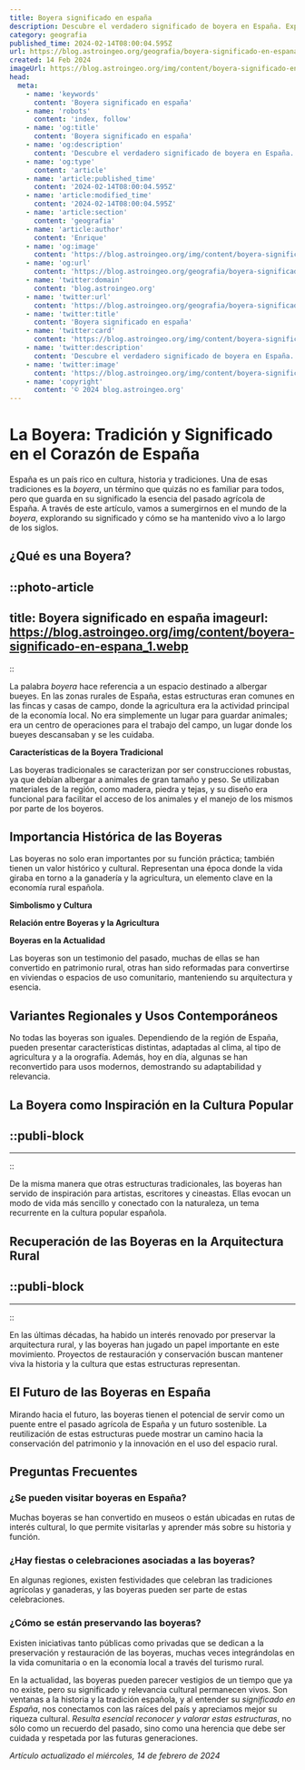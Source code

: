 ```yaml
---
title: Boyera significado en españa
description: Descubre el verdadero significado de boyera en España. Explora la riqueza cultural y usos tradicionales de esta palabra única.
category: geografia
published_time: 2024-02-14T08:00:04.595Z
url: https://blog.astroingeo.org/geografia/boyera-significado-en-espana
created: 14 Feb 2024
imageUrl: https://blog.astroingeo.org/img/content/boyera-significado-en-espana_1.webp
head:
  meta:
    - name: 'keywords'
      content: 'Boyera significado en españa'
    - name: 'robots'
      content: 'index, follow'
    - name: 'og:title'
      content: 'Boyera significado en españa'
    - name: 'og:description'
      content: 'Descubre el verdadero significado de boyera en España. Explora la riqueza cultural y usos tradicionales de esta palabra única.'
    - name: 'og:type'
      content: 'article'
    - name: 'article:published_time'
      content: '2024-02-14T08:00:04.595Z'
    - name: 'article:modified_time'
      content: '2024-02-14T08:00:04.595Z'
    - name: 'article:section'
      content: 'geografia'
    - name: 'article:author'
      content: 'Enrique'
    - name: 'og:image'
      content: 'https://blog.astroingeo.org/img/content/boyera-significado-en-espana_1.webp'
    - name: 'og:url'
      content: 'https://blog.astroingeo.org/geografia/boyera-significado-en-espana'
    - name: 'twitter:domain'
      content: 'blog.astroingeo.org'
    - name: 'twitter:url'
      content: 'https://blog.astroingeo.org/geografia/boyera-significado-en-espana'
    - name: 'twitter:title'
      content: 'Boyera significado en españa'
    - name: 'twitter:card'
      content: 'https://blog.astroingeo.org/img/content/boyera-significado-en-espana_1.webp'
    - name: 'twitter:description'
      content: 'Descubre el verdadero significado de boyera en España. Explora la riqueza cultural y usos tradicionales de esta palabra única.'
    - name: 'twitter:image'
      content: 'https://blog.astroingeo.org/img/content/boyera-significado-en-espana_1.webp'
    - name: 'copyright'
      content: '© 2024 blog.astroingeo.org'
---
```

# La Boyera: Tradición y Significado en el Corazón de España

España es un país rico en cultura, historia y tradiciones. Una de esas tradiciones es la *boyera*, un término que quizás no es familiar para todos, pero que guarda en su significado la esencia del pasado agrícola de España. A través de este artículo, vamos a sumergirnos en el mundo de la *boyera*, explorando su significado y cómo se ha mantenido vivo a lo largo de los siglos.

## ¿Qué es una Boyera?


::photo-article
---
title: Boyera significado en españa
imageurl: https://blog.astroingeo.org/img/content/boyera-significado-en-espana_1.webp
---
::



La palabra *boyera* hace referencia a un espacio destinado a albergar bueyes. En las zonas rurales de España, estas estructuras eran comunes en las fincas y casas de campo, donde la agricultura era la actividad principal de la economía local. No era simplemente un lugar para guardar animales; era un centro de operaciones para el trabajo del campo, un lugar donde los bueyes descansaban y se les cuidaba.

**Características de la Boyera Tradicional**

Las boyeras tradicionales se caracterizan por ser construcciones robustas, ya que debían albergar a animales de gran tamaño y peso. Se utilizaban materiales de la región, como madera, piedra y tejas, y su diseño era funcional para facilitar el acceso de los animales y el manejo de los mismos por parte de los boyeros.

## Importancia Histórica de las Boyeras

Las boyeras no solo eran importantes por su función práctica; también tienen un valor histórico y cultural. Representan una época donde la vida giraba en torno a la ganadería y la agricultura, un elemento clave en la economía rural española.

**Simbolismo y Cultura**

**Relación entre Boyeras y la Agricultura**

**Boyeras en la Actualidad**

Las boyeras son un testimonio del pasado, muchas de ellas se han convertido en patrimonio rural, otras han sido reformadas para convertirse en viviendas o espacios de uso comunitario, manteniendo su arquitectura y esencia.

## Variantes Regionales y Usos Contemporáneos

No todas las boyeras son iguales. Dependiendo de la región de España, pueden presentar características distintas, adaptadas al clima, al tipo de agricultura y a la orografía. Además, hoy en día, algunas se han reconvertido para usos modernos, demostrando su adaptabilidad y relevancia.

## La Boyera como Inspiración en la Cultura Popular


  ::publi-block
  ---
  ---
  ::
  
  

De la misma manera que otras estructuras tradicionales, las boyeras han servido de inspiración para artistas, escritores y cineastas. Ellas evocan un modo de vida más sencillo y conectado con la naturaleza, un tema recurrente en la cultura popular española.

## Recuperación de las Boyeras en la Arquitectura Rural


  ::publi-block
  ---
  ---
  ::
  
  

En las últimas décadas, ha habido un interés renovado por preservar la arquitectura rural, y las boyeras han jugado un papel importante en este movimiento. Proyectos de restauración y conservación buscan mantener viva la historia y la cultura que estas estructuras representan.

## El Futuro de las Boyeras en España

Mirando hacia el futuro, las boyeras tienen el potencial de servir como un puente entre el pasado agrícola de España y un futuro sostenible. La reutilización de estas estructuras puede mostrar un camino hacia la conservación del patrimonio y la innovación en el uso del espacio rural.

## Preguntas Frecuentes

### ¿Se pueden visitar boyeras en España?
Muchas boyeras se han convertido en museos o están ubicadas en rutas de interés cultural, lo que permite visitarlas y aprender más sobre su historia y función.

### ¿Hay fiestas o celebraciones asociadas a las boyeras?
En algunas regiones, existen festividades que celebran las tradiciones agrícolas y ganaderas, y las boyeras pueden ser parte de estas celebraciones.

### ¿Cómo se están preservando las boyeras?
Existen iniciativas tanto públicas como privadas que se dedican a la preservación y restauración de las boyeras, muchas veces integrándolas en la vida comunitaria o en la economía local a través del turismo rural.

En la actualidad, las boyeras pueden parecer vestigios de un tiempo que ya no existe, pero su significado y relevancia cultural permanecen vivos. Son ventanas a la historia y la tradición española, y al entender su *significado en España*, nos conectamos con las raíces del país y apreciamos mejor su riqueza cultural. *Resulta esencial reconocer y valorar estas estructuras*, no sólo como un recuerdo del pasado, sino como una herencia que debe ser cuidada y respetada por las futuras generaciones.

_Artículo actualizado el miércoles, 14 de febrero de 2024_
